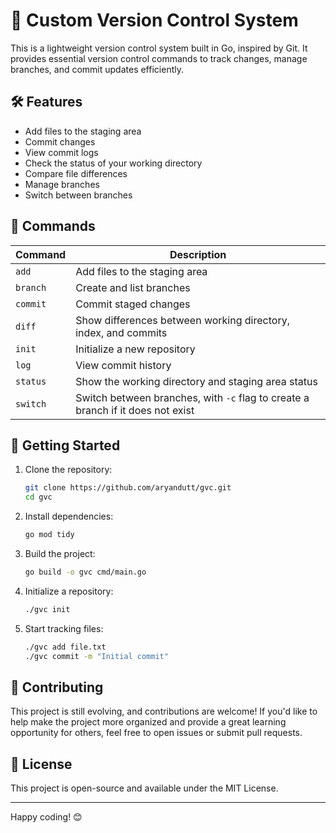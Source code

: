 # 🚀 Custom Version Control System

This is a lightweight version control system built in Go, inspired by Git. It provides essential version control commands to track changes, manage branches, and commit updates efficiently.

## 🛠 Features

- Add files to the staging area
- Commit changes
- View commit logs
- Check the status of your working directory
- Compare file differences
- Manage branches
- Switch between branches

## 📌 Commands

| Command   | Description |
|-----------|-------------|
| `add`    | Add files to the staging area |
| `branch` | Create and list branches |
| `commit` | Commit staged changes |
| `diff`   | Show differences between working directory, index, and commits |
| `init`   | Initialize a new repository |
| `log`    | View commit history |
| `status` | Show the working directory and staging area status |
| `switch` | Switch between branches, with `-c` flag to create a branch if it does not exist |

## 🚀 Getting Started

1. Clone the repository:
   ```sh
   git clone https://github.com/aryandutt/gvc.git
   cd gvc
   ```
2. Install dependencies:
   ```sh
   go mod tidy
   ```
3. Build the project:
   ```sh
   go build -o gvc cmd/main.go
   ```
4. Initialize a repository:
   ```sh
   ./gvc init
   ```
5. Start tracking files:
   ```sh
   ./gvc add file.txt
   ./gvc commit -m "Initial commit"
   ```

## 🤝 Contributing

This project is still evolving, and contributions are welcome! If you'd like to help make the project more organized and provide a great learning opportunity for others, feel free to open issues or submit pull requests.

## 📜 License

This project is open-source and available under the MIT License.

---
Happy coding! 😊

